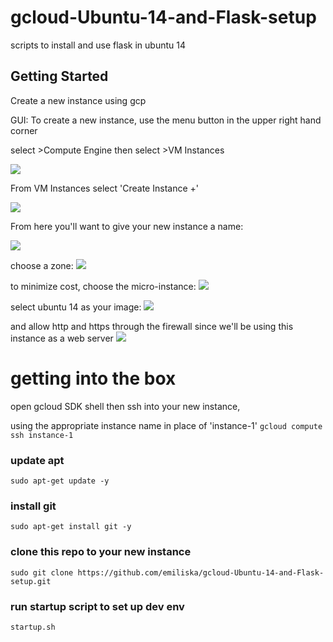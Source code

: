 # gcloud-Ubuntu-14-and-Flask-setup
scripts to install and use flask in ubuntu 14

## Getting Started
Create a new instance using gcp 

GUI:
To create a new instance, use the menu button in the upper right hand corner 

select >Compute Engine then select >VM Instances

<img src="https://github.com/emiliska/gcloud-Ubuntu-14-and-Flask-setup/blob/master/Images/ci_0b.PNG"/>

From VM Instances select 'Create Instance +' 

<img src="https://github.com/emiliska/gcloud-Ubuntu-14-and-Flask-setup/blob/master/Images/create_instance.PNG"/>

From here you'll want to give your new instance a name:

<img src="https://github.com/emiliska/gcloud-Ubuntu-14-and-Flask-setup/blob/master/Images/ci_1.PNG"/>

choose a zone:
<img src="https://github.com/emiliska/gcloud-Ubuntu-14-and-Flask-setup/blob/master/Images/ci_2.PNG"/>

to minimize cost, choose the micro-instance:
<img src="https://github.com/emiliska/gcloud-Ubuntu-14-and-Flask-setup/blob/master/Images/ci_3.PNG"/>

select ubuntu 14 as your image:
<img src="https://github.com/emiliska/gcloud-Ubuntu-14-and-Flask-setup/blob/master/Images/ci_4.PNG"/>

and allow http and https through the firewall since we'll be using this instance as a web server
<img src="https://github.com/emiliska/gcloud-Ubuntu-14-and-Flask-setup/blob/master/Images/ci_5.PNG"/>

# getting into the box
open gcloud SDK shell
then ssh into your new instance,

using the appropriate instance name in place of 'instance-1'
`gcloud compute ssh instance-1`

### update apt
`sudo apt-get update -y`

### install git
`sudo apt-get install git -y`

### clone this repo to your new instance
`sudo git clone https://github.com/emiliska/gcloud-Ubuntu-14-and-Flask-setup.git`

### run startup script to set up dev env
`startup.sh`
